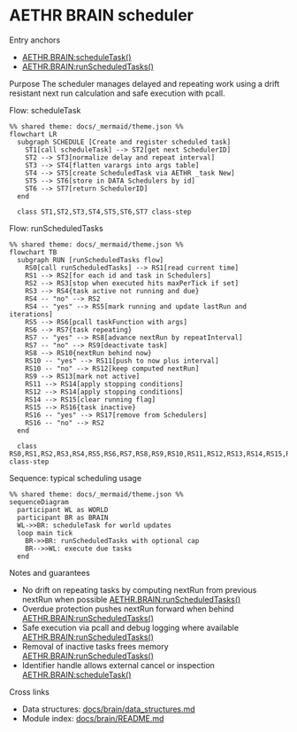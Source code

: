 # AETHR BRAIN scheduler

Entry anchors
- [AETHR.BRAIN:scheduleTask()](../../dev/BRAIN.lua:277)
- [AETHR.BRAIN:runScheduledTasks()](../../dev/BRAIN.lua:306)

Purpose
The scheduler manages delayed and repeating work using a drift resistant next run calculation and safe execution with pcall.

Flow: scheduleTask

```mermaid
%% shared theme: docs/_mermaid/theme.json %%
flowchart LR
  subgraph SCHEDULE [Create and register scheduled task]
    ST1[call scheduleTask] --> ST2[get next SchedulerID]
    ST2 --> ST3[normalize delay and repeat interval]
    ST3 --> ST4[flatten varargs into args table]
    ST4 --> ST5[create ScheduledTask via AETHR _task New]
    ST5 --> ST6[store in DATA Schedulers by id]
    ST6 --> ST7[return SchedulerID]
  end

  class ST1,ST2,ST3,ST4,ST5,ST6,ST7 class-step
```

Flow: runScheduledTasks

```mermaid
%% shared theme: docs/_mermaid/theme.json %%
flowchart TB
  subgraph RUN [runScheduledTasks flow]
    RS0[call runScheduledTasks] --> RS1[read current time]
    RS1 --> RS2[for each id and task in Schedulers]
    RS2 --> RS3[stop when executed hits maxPerTick if set]
    RS3 --> RS4{task active not running and due}
    RS4 -- "no" --> RS2
    RS4 -- "yes" --> RS5[mark running and update lastRun and iterations]
    RS5 --> RS6[pcall taskFunction with args]
    RS6 --> RS7{task repeating}
    RS7 -- "yes" --> RS8[advance nextRun by repeatInterval]
    RS7 -- "no" --> RS9[deactivate task]
    RS8 --> RS10{nextRun behind now}
    RS10 -- "yes" --> RS11[push to now plus interval]
    RS10 -- "no" --> RS12[keep computed nextRun]
    RS9 --> RS13[mark not active]
    RS11 --> RS14[apply stopping conditions]
    RS12 --> RS14[apply stopping conditions]
    RS14 --> RS15[clear running flag]
    RS15 --> RS16{task inactive}
    RS16 -- "yes" --> RS17[remove from Schedulers]
    RS16 -- "no" --> RS2
  end

  class RS0,RS1,RS2,RS3,RS4,RS5,RS6,RS7,RS8,RS9,RS10,RS11,RS12,RS13,RS14,RS15,RS16,RS17 class-step
```

Sequence: typical scheduling usage

```mermaid
%% shared theme: docs/_mermaid/theme.json %%
sequenceDiagram
  participant WL as WORLD
  participant BR as BRAIN
  WL->>BR: scheduleTask for world updates
  loop main tick
    BR->>BR: runScheduledTasks with optional cap
    BR-->>WL: execute due tasks
  end
```

Notes and guarantees
- No drift on repeating tasks by computing nextRun from previous nextRun when possible [AETHR.BRAIN:runScheduledTasks()](../../dev/BRAIN.lua:331)
- Overdue protection pushes nextRun forward when behind [AETHR.BRAIN:runScheduledTasks()](../../dev/BRAIN.lua:336)
- Safe execution via pcall and debug logging where available [AETHR.BRAIN:runScheduledTasks()](../../dev/BRAIN.lua:322)
- Removal of inactive tasks frees memory [AETHR.BRAIN:runScheduledTasks()](../../dev/BRAIN.lua:356)
- Identifier handle allows external cancel or inspection [AETHR.BRAIN:scheduleTask()](../../dev/BRAIN.lua:300)

Cross links
- Data structures: [docs/brain/data_structures.md](docs/brain/data_structures.md)
- Module index: [docs/brain/README.md](docs/brain/README.md)